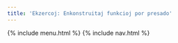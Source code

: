 ```yaml
---
title: 'Ekzercoj: Enkonstruitaj funkcioj por presado'
---
```


{% include menu.html %}
{% include nav.html %}